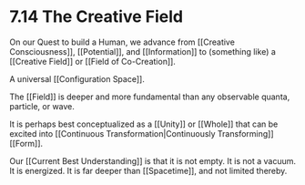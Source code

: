 # 7.14 The Creative Field 

On our Quest to build a Human, we advance from [[Creative Consciousness]], [[Potential]], and [[Information]] to (something like) a [[Creative Field]] or [[Field of Co-Creation]]. 

A universal [[Configuration Space]]. 

The [[Field]] is deeper and more fundamental than any observable quanta, particle, or wave. 

It is perhaps best conceptualized as a [[Unity]] or [[Whole]] that can be excited into [[Continuous Transformation|Continuously Transforming]] [[Form]]. 

Our [[Current Best Understanding]] is that it is not empty. It is not a vacuum. It is energized. It is far deeper than [[Spacetime]], and not limited thereby. 
